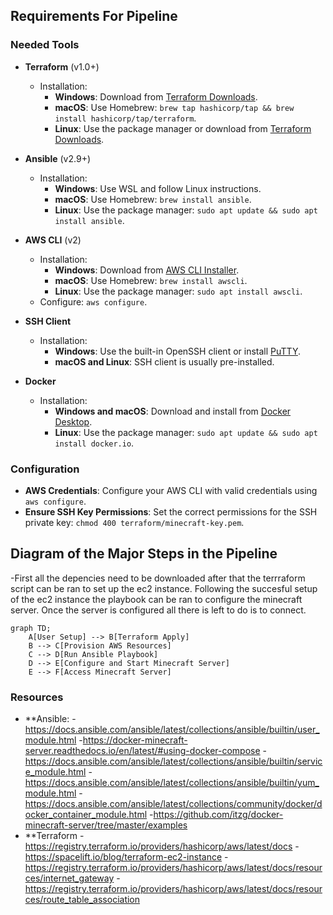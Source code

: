 ## Requirements For Pipeline

### Needed Tools

- **Terraform** (v1.0+)
  - Installation:
    - **Windows**: Download from [Terraform Downloads](https://www.terraform.io/downloads.html).
    - **macOS**: Use Homebrew: `brew tap hashicorp/tap && brew install hashicorp/tap/terraform`.
    - **Linux**: Use the package manager or download from [Terraform Downloads](https://www.terraform.io/downloads.html).

- **Ansible** (v2.9+)
  - Installation:
    - **Windows**: Use WSL and follow Linux instructions.
    - **macOS**: Use Homebrew: `brew install ansible`.
    - **Linux**: Use the package manager: `sudo apt update && sudo apt install ansible`.

- **AWS CLI** (v2)
  - Installation:
    - **Windows**: Download from [AWS CLI Installer](https://docs.aws.amazon.com/cli/latest/userguide/getting-started-install.html).
    - **macOS**: Use Homebrew: `brew install awscli`.
    - **Linux**: Use the package manager: `sudo apt install awscli`.
  - Configure: `aws configure`.

- **SSH Client**
  - Installation:
    - **Windows**: Use the built-in OpenSSH client or install [PuTTY](https://www.putty.org/).
    - **macOS and Linux**: SSH client is usually pre-installed.

- **Docker**
  - Installation:
    - **Windows and macOS**: Download and install from [Docker Desktop](https://www.docker.com/products/docker-desktop).
    - **Linux**: Use the package manager: `sudo apt update && sudo apt install docker.io`.

### Configuration

- **AWS Credentials**: Configure your AWS CLI with valid credentials using `aws configure`.
- **Ensure SSH Key Permissions**: Set the correct permissions for the SSH private key: `chmod 400 terraform/minecraft-key.pem`.

## Diagram of the Major Steps in the Pipeline
  -First all the depencies need to be downloaded after that the terrraform script can be ran to set up the ec2 instance. Following the succesful setup of the ec2 instance the playbook can be ran to configure the minecraft server. Once the server is configured all there is left to do is to connect.

```mermaid
graph TD;
    A[User Setup] --> B[Terraform Apply]
    B --> C[Provision AWS Resources]
    C --> D[Run Ansible Playbook]
    D --> E[Configure and Start Minecraft Server]
    E --> F[Access Minecraft Server]
```
### Resources

- **Ansible:
  -https://docs.ansible.com/ansible/latest/collections/ansible/builtin/user_module.html
  -https://docker-minecraft-server.readthedocs.io/en/latest/#using-docker-compose
  -https://docs.ansible.com/ansible/latest/collections/ansible/builtin/service_module.html
  -https://docs.ansible.com/ansible/latest/collections/ansible/builtin/yum_module.html
  -https://docs.ansible.com/ansible/latest/collections/community/docker/docker_container_module.html
  -https://github.com/itzg/docker-minecraft-server/tree/master/examples
- **Terraform
  -https://registry.terraform.io/providers/hashicorp/aws/latest/docs
  -https://spacelift.io/blog/terraform-ec2-instance
  -https://registry.terraform.io/providers/hashicorp/aws/latest/docs/resources/internet_gateway
  -https://registry.terraform.io/providers/hashicorp/aws/latest/docs/resources/route_table_association
